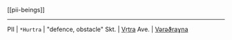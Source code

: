 [[pii-beings]]

----

PII | `*Hurtra` | "defence, obstacle"
Skt. | [Vṛtra](vrtra.md)
Ave. | [Vǝrǝϑraɣna](iranian-verethragna.md)